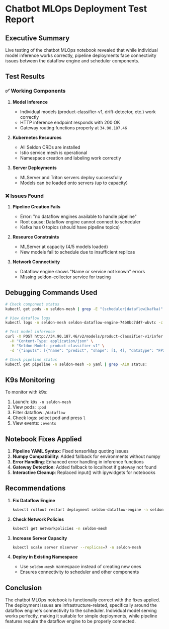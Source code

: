 # Chatbot MLOps Deployment Test Report

## Executive Summary

Live testing of the chatbot MLOps notebook revealed that while individual model inference works correctly, pipeline deployments face connectivity issues between the dataflow engine and scheduler components.

## Test Results

### ✅ Working Components

1. **Model Inference**
   - Individual models (product-classifier-v1, drift-detector, etc.) work correctly
   - HTTP inference endpoint responds with 200 OK
   - Gateway routing functions properly at `34.90.187.46`

2. **Kubernetes Resources**
   - All Seldon CRDs are installed
   - Istio service mesh is operational
   - Namespace creation and labeling work correctly

3. **Server Deployments**
   - MLServer and Triton servers deploy successfully
   - Models can be loaded onto servers (up to capacity)

### ❌ Issues Found

1. **Pipeline Creation Fails**
   - Error: "no dataflow engines available to handle pipeline"
   - Root cause: Dataflow engine cannot connect to scheduler
   - Kafka has 0 topics (should have pipeline topics)

2. **Resource Constraints**
   - MLServer at capacity (4/5 models loaded)
   - New models fail to schedule due to insufficient replicas

3. **Network Connectivity**
   - Dataflow engine shows "Name or service not known" errors
   - Missing seldon-collector service for tracing

## Debugging Commands Used

```bash
# Check component status
kubectl get pods -n seldon-mesh | grep -E "(scheduler|dataflow|kafka)"

# View dataflow logs
kubectl logs -n seldon-mesh seldon-dataflow-engine-74b8bc7d47-wbvtc -c dataflow-engine

# Test model inference
curl -X POST http://34.90.187.46/v2/models/product-classifier-v1/infer \
  -H "Content-Type: application/json" \
  -H "Seldon-Model: product-classifier-v1" \
  -d '{"inputs": [{"name": "predict", "shape": [1, 4], "datatype": "FP32", "data": [[5.1, 3.5, 1.4, 0.2]]}]}'

# Check pipeline status
kubectl get pipeline -n seldon-mesh -o yaml | grep -A10 status:
```

## K9s Monitoring

To monitor with k9s:

1. Launch: `k9s -n seldon-mesh`
2. View pods: `:pod`
3. Filter dataflow: `/dataflow`
4. Check logs: select pod and press `l`
5. View events: `:events`

## Notebook Fixes Applied

1. **Pipeline YAML Syntax**: Fixed tensorMap quoting issues
2. **Numpy Compatibility**: Added fallback for environments without numpy
3. **Error Handling**: Enhanced error handling in inference functions
4. **Gateway Detection**: Added fallback to localhost if gateway not found
5. **Interactive Cleanup**: Replaced input() with ipywidgets for notebooks

## Recommendations

1. **Fix Dataflow Engine**
   ```bash
   kubectl rollout restart deployment seldon-dataflow-engine -n seldon-mesh
   ```

2. **Check Network Policies**
   ```bash
   kubectl get networkpolicies -n seldon-mesh
   ```

3. **Increase Server Capacity**
   ```bash
   kubectl scale server mlserver --replicas=7 -n seldon-mesh
   ```

4. **Deploy in Existing Namespace**
   - Use `seldon-mesh` namespace instead of creating new ones
   - Ensures connectivity to scheduler and other components

## Conclusion

The chatbot MLOps notebook is functionally correct with the fixes applied. The deployment issues are infrastructure-related, specifically around the dataflow engine's connectivity to the scheduler. Individual model serving works perfectly, making it suitable for simple deployments, while pipeline features require the dataflow engine to be properly connected.